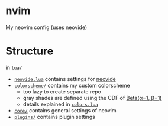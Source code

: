 # nvim

My neovim config (uses neovide)

# Structure

in `lua/`

- [`neovide.lua`](lua/neovide.lua) contains settings for [neovide](https://github.com/neovide/neovide)
- [`colorscheme/`](lua/colorscheme/) contains my custom colorscheme
  - too lazy to create separate repo
  - gray shades are defined using the CDF of [Beta(α=1, β=1)](https://en.wikipedia.org/wiki/Beta_distribution)
  - details explained in [`colors.lua`](lua/colorscheme/colors.lua)
- [`core/`](lua/core/) contains general settings of neovim
- [`plugins/`](lua/plugins/) contains plugin settings


